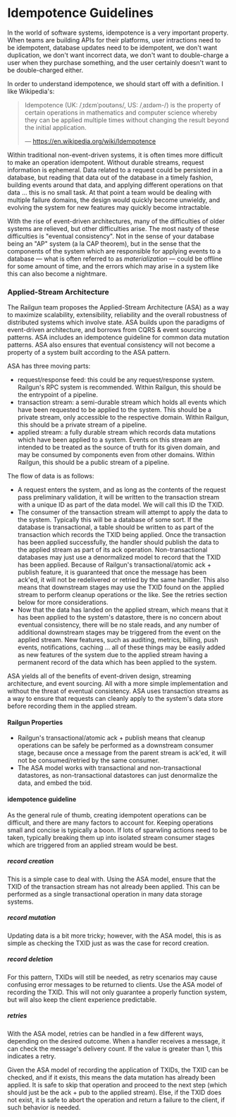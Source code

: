 Idempotence Guidelines
======================
In the world of software systems, idempotence is a very important property. When teams are building APIs for their platforms, user intractions need to be idempotent, database updates need to be idempotent, we don't want duplication, we don't want incorrect data, we don't want to double-charge a user when they purchase something, and the user certainly doesn't want to be double-charged either.

In order to understand idempotence, we should start off with a definition. I like Wikipedia's:

> Idempotence (UK: /ˌɪdɛmˈpoʊtəns/, US: /ˌaɪdəm-/) is the property of certain operations in mathematics and computer science whereby they can be applied multiple times without changing the result beyond the initial application.
>
> — https://en.wikipedia.org/wiki/Idempotence

Within traditional non-event-driven systems, it is often times more difficult to make an operation idempotent. Without durable streams, request information is ephemeral. Data related to a request could be persisted in a database, but reading that data out of the database in a timely fashion, building events around that data, and applying different operations on that data ... this is no small task. At that point a team would be dealing with multiple failure domains, the design would quickly become unwieldy, and evolving the system for new features may quickly become intractable.

With the rise of event-driven architectures, many of the difficulties of older systems are relieved, but other difficulties arise. The most nasty of these difficulties is "eventual consistency". Not in the sense of your database being an "AP" system (a la CAP theorem), but in the sense that the components of the system which are responsible for applying events to a database — what is often referred to as _materialization_ — could be offline for some amount of time, and the errors which may arise in a system like this can also become a nightmare.

### Applied-Stream Architecture
The Railgun team proposes the Applied-Stream Architecture (ASA) as a way to maximize scalability, extensibility, reliability and the overall robustness of distributed systems which involve state. ASA builds upon the paradigms of event-driven architecture, and borrows from CQRS & event sourcing patterns. ASA includes an idempotence guideline for common data mutation patterns. ASA also ensures that eventual consistency will not become a property of a system built according to the ASA pattern.

ASA has three moving parts:
- request/response feed: this could be any request/response system. Railgun's RPC system is recommended. Within Railgun, this should be the entrypoint of a pipeline.
- transaction stream: a semi-durable stream which holds all events which have been requested to be applied to the system. This should be a private stream, only accessible to the respective domain. Within Railgun, this should be a private stream of a pipeline.
- applied stream: a fully durable stream which records data mutations which have been applied to a system. Events on this stream are intended to be treated as the source of truth for its given domain, and may be consumed by components even from other domains. Within Railgun, this should be a public stream of a pipeline.

The flow of data is as follows:
- A request enters the system, and as long as the contents of the request pass preliminary validation, it will be written to the transaction stream with a unique ID as part of the data model. We will call this ID the TXID.
- The consumer of the transaction stream will attempt to apply the data to the system. Typically this will be a database of some sort. If the database is transactional, a table should be written to as part of the transaction which records the TXID being applied. Once the transaction has been applied successfully, the handler should publish the data to the applied stream as part of its ack operation. Non-transactional databases may just use a denormalized model to record that the TXID has been applied. Because of Railgun's transactional/atomic ack + publish feature, it is guaranteed that once the message has been ack'ed, it will not be redelivered or retried by the same handler. This also means that downstream stages may use the TXID found on the applied stream to perform cleanup operations or the like. See the retries section below for more considerations.
- Now that the data has landed on the applied stream, which means that it has been applied to the system's datastore, there is no concern about eventual consistency, there will be no stale reads, and any number of additional downstream stages may be triggered from the event on the applied stream. New features, such as auditing, metrics, billing, push events, notifications, caching ... all of these things may be easily added as new features of the system due to the applied stream having a permanent record of the data which has been applied to the system.

ASA yields all of the benefits of event-driven design, streaming architecture, and event sourcing. All with a more simple implementation and without the threat of eventual consistency. ASA uses transaction streams as a way to ensure that requests can cleanly apply to the system's data store before recording them in the applied stream.

#### Railgun Properties
- Railgun's transactional/atomic ack + publish means that cleanup operations can be safely be performed as a downstream consumer stage, because once a message from the parent stream is ack'ed, it will not be consumed/retried by the same consumer.
- The ASA model works with transactional and non-transactional datastores, as non-transactional datastores can just denormalize the data, and embed the txid.

#### idempotence guideline
As the general rule of thumb, creating idempotent operations can be difficult, and there are many factors to account for. Keeping operations small and concise is typically a boon. If lots of sparwling actions need to be taken, typically breaking them up into isolated stream consumer stages which are triggered from an applied stream would be best.

##### record creation
This is a simple case to deal with. Using the ASA model, ensure that the TXID of the transaction stream has not already been applied. This can be performed as a single transactional operation in many data storage systems.

##### record mutation
Updating data is a bit more tricky; however, with the ASA model, this is as simple as checking the TXID just as was the case for record creation.

##### record deletion
For this pattern, TXIDs will still be needed, as retry scenarios may cause confusing error messages to be returned to clients. Use the ASA model of recording the TXID. This will not only guarantee a properly function system, but will also keep the client experience predictable.

##### retries
With the ASA model, retries can be handled in a few different ways, depending on the desired outcome. When a handler receives a message, it can check the message's delivery count. If the value is greater than 1, this indicates a retry.

Given the ASA model of recording the application of TXIDs, the TXID can be checked, and if it exists, this means the data mutation has already been applied. It is safe to skip that operation and proceed to the next step (which should just be the ack + pub to the applied stream). Else, if the TXID does not exist, it is safe to abort the operation and return a failure to the client, if such behavior is needed.
